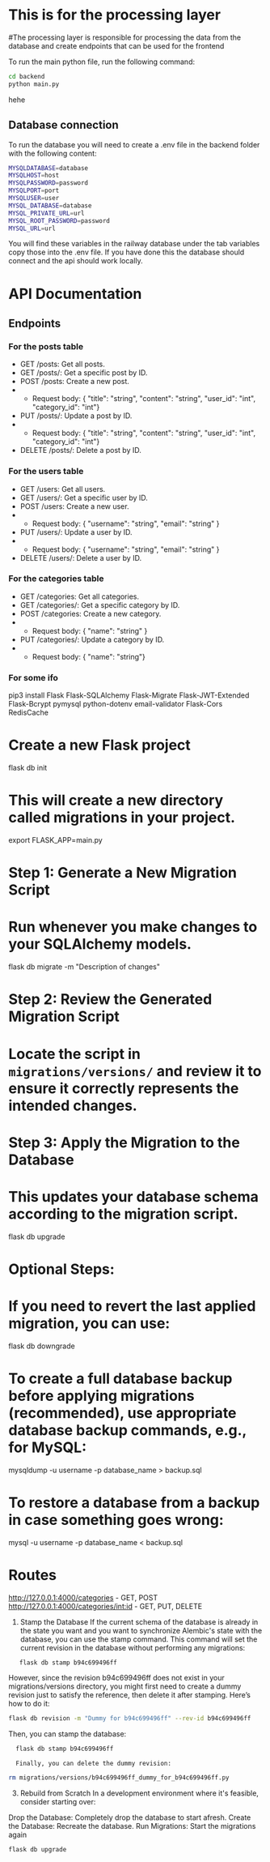 # This is for the processing layer

#The processing layer is responsible for processing the data from the database and create endpoints that can be used for the frontend

To run the main python file, run the following command:

```bash
cd backend
python main.py
```

hehe

## Database connection

To run the database you will need to create a .env file in the backend folder with the following content:

```bash
MYSQLDATABASE=database
MYSQLHOST=host
MYSQLPASSWORD=password
MYSQLPORT=port
MYSQLUSER=user
MYSQL_DATABASE=database
MYSQL_PRIVATE_URL=url
MYSQL_ROOT_PASSWORD=password
MYSQL_URL=url
```

You will find these variables in the railway database under the tab variables copy those into the .env file.
If you have done this the database should connect and the api should work locally.

# API Documentation

## Endpoints

### For the posts table

- GET /posts: Get all posts.
- GET /posts/<id>: Get a specific post by ID.
- POST /posts: Create a new post.
- - Request body: { "title": "string", "content": "string", "user_id": "int", "category_id": "int"}
- PUT /posts/<id>: Update a post by ID.
- - Request body: { "title": "string", "content": "string", "user_id": "int", "category_id": "int"}
- DELETE /posts/<id>: Delete a post by ID.

### For the users table

- GET /users: Get all users.
- GET /users/<id>: Get a specific user by ID.
- POST /users: Create a new user.
- - Request body: { "username": "string", "email": "string" }
- PUT /users/<id>: Update a user by ID.
- - Request body: { "username": "string", "email": "string" }
- DELETE /users/<id>: Delete a user by ID.

### For the categories table

- GET /categories: Get all categories.
- GET /categories/<id>: Get a specific category by ID.
- POST /categories: Create a new category.
- - Request body: { "name": "string" }
- PUT /categories/<id>: Update a category by ID.
- - Request body: { "name": "string"}

### For some ifo

pip3 install Flask Flask-SQLAlchemy Flask-Migrate Flask-JWT-Extended Flask-Bcrypt pymysql python-dotenv email-validator Flask-Cors RedisCache

# Create a new Flask project

flask db init

# This will create a new directory called migrations in your project.

export FLASK_APP=main.py

# Step 1: Generate a New Migration Script

# Run whenever you make changes to your SQLAlchemy models.

flask db migrate -m "Description of changes"

# Step 2: Review the Generated Migration Script

# Locate the script in `migrations/versions/` and review it to ensure it correctly represents the intended changes.

# Step 3: Apply the Migration to the Database

# This updates your database schema according to the migration script.

flask db upgrade

# Optional Steps:

# If you need to revert the last applied migration, you can use:

flask db downgrade

# To create a full database backup before applying migrations (recommended), use appropriate database backup commands, e.g., for MySQL:

mysqldump -u username -p database_name > backup.sql

# To restore a database from a backup in case something goes wrong:

mysql -u username -p database_name < backup.sql

# Routes

http://127.0.0.1:4000/categories - GET, POST
http://127.0.0.1:4000/categories/<int:id> - GET, PUT, DELETE

1. Stamp the Database
   If the current schema of the database is already in the state you want and you want to synchronize Alembic's state with the database, you can use the stamp command. This command will set the current revision in the database without performing any migrations:

```bash
   flask db stamp b94c699496ff
```

However, since the revision b94c699496ff does not exist in your migrations/versions directory, you might first need to create a dummy revision just to satisfy the reference, then delete it after stamping. Here’s how to do it:

```bash
flask db revision -m "Dummy for b94c699496ff" --rev-id b94c699496ff
```

Then, you can stamp the database:

```bash
  flask db stamp b94c699496ff
```

      Finally, you can delete the dummy revision:

```bash
rm migrations/versions/b94c699496ff_dummy_for_b94c699496ff.py
```

3. Rebuild from Scratch
   In a development environment where it's feasible, consider starting over:

Drop the Database: Completely drop the database to start afresh.
Create the Database: Recreate the database.
Run Migrations: Start the migrations again

```bash
flask db upgrade
```
